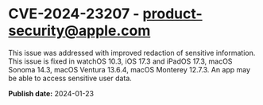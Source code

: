 # CVE-2024-23207 - product-security@apple.com

This issue was addressed with improved redaction of sensitive information. This issue is fixed in watchOS 10.3, iOS 17.3 and iPadOS 17.3, macOS Sonoma 14.3, macOS Ventura 13.6.4, macOS Monterey 12.7.3. An app may be able to access sensitive user data.

**Publish date:** 2024-01-23
